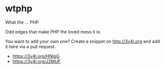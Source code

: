 # wtphp
What the ... PHP

Odd edges that make PHP the loved mess it is:

You want to add your own one? Create a snippet on http://3v4l.org and add it here via a pull request.

* https://3v4l.org/HNlqG
* https://3v4l.org/J2MUF

